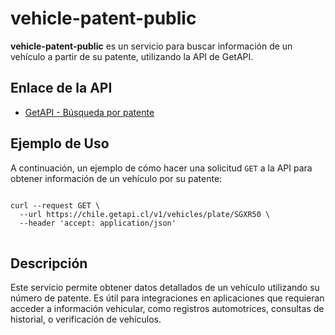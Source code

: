 # vehicle-patent-public

**vehicle-patent-public** es un servicio para buscar información de un vehículo a partir de su patente, utilizando la API de GetAPI.

## Enlace de la API

- [GetAPI - Búsqueda por patente](https://www.getapi.cl/patente/)

## Ejemplo de Uso

A continuación, un ejemplo de cómo hacer una solicitud `GET` a la API para obtener información de un vehículo por su patente:

<pre>
<code>
curl --request GET \
  --url https://chile.getapi.cl/v1/vehicles/plate/SGXR50 \
  --header 'accept: application/json'
</code>
</pre>

## Descripción

Este servicio permite obtener datos detallados de un vehículo utilizando su número de patente. Es útil para integraciones en aplicaciones que requieran acceder a información vehicular, como registros automotrices, consultas de historial, o verificación de vehículos.
